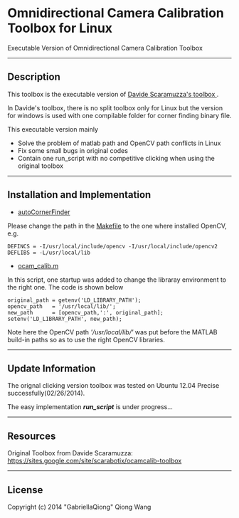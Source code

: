 Omnidirectional Camera Calibration Toolbox for Linux
==========

Executable Version of Omnidirectional Camera Calibration Toolbox


------
Description
------

This toolbox is the executable version of [Davide Scaramuzza's toolbox ](https://sites.google.com/site/scarabotix/ocamcalib-toolbox).

In Davide's toolbox, there is no split toolbox only for Linux but the version for windows is used with one compilable folder for corner finding binary file.

This executable version mainly

* Solve the problem of matlab path and OpenCV path conflicts in Linux
* Fix some small bugs in original codes
* Contain one run_script with no competitive clicking when using the original toolbox

-----
Installation and Implementation
-----
* [autoCornerFinder]()

Please change the path in the  [Makefile]() to the one where installed OpenCV, e.g.

```
DEFINCS = -I/usr/local/include/opencv -I/usr/local/include/opencv2
DEFLIBS = -L/usr/local/lib
```

* [ocam_calib.m]()

In this script, one startup was added to change the libraray environment to the right one. The code is shown below

```
original_path = getenv('LD_LIBRARY_PATH');
opencv_path   = '/usr/local/lib/';
new_path      = [opencv_path,':', original_path];
setenv('LD_LIBRARY_PATH', new_path);
```

Note here the OpenCV path *'/usr/local/lib/'* was put before the MATLAB build-in paths so as to use the right OpenCV libraries.

-----
Update Information
-----
The orignal clicking version toolbox was tested on Ubuntu 12.04 Precise successfully(02/26/2014).

The easy implementation ***run_script*** is under progress...

-----
Resources
-----
Original Toolbox from Davide Scaramuzza: https://sites.google.com/site/scarabotix/ocamcalib-toolbox

-----
License
-----

Copyright (c) 2014 "GabriellaQiong" Qiong Wang
